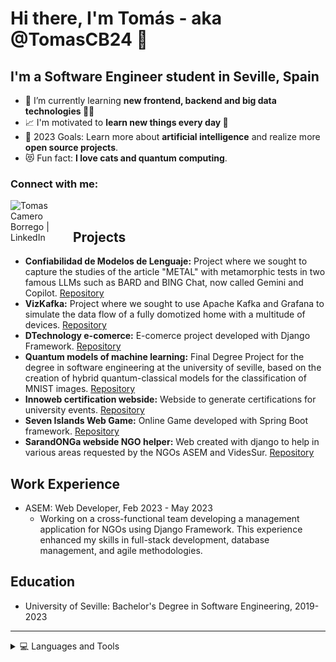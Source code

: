 # Hi there, I'm Tomás - aka @TomasCB24 👋 

## I'm a Software Engineer student in Seville, Spain

- 🌱 I’m currently learning **new frontend, backend and big data technologies :man_technologist:** 
- 📈 I'm motivated to **learn new things every day 🔋**
- 🥅 2023 Goals: Learn more about **artificial intelligence** and realize more **open source projects**.
- 😻 Fun fact: **I love cats and quantum computing**.


### Connect with me:

[<img align="left" alt="Tomas Camero Borrego | LinkedIn" width="100px" src="https://img.shields.io/badge/LinkedIn-0077B5?style=for-the-badge&logo=linkedin&logoColor=white" />][linkedin]

<br />

## Projects
- **Confiabilidad de Modelos de Lenguaje:** Project where we sought to capture the studies of the article "METAL" with metamorphic tests in two famous LLMs such as BARD and BING Chat, now called Gemini and Copilot. [Repository](https://github.com/TomasCB24/MLE-MT-LM)
- **VizKafka:** Project where we sought to use Apache Kafka and Grafana to simulate the data flow of a fully domotized home with a multitude of devices. [Repository](https://github.com/TomasCB24/VizKafka)
- **DTechnology e-comerce:** E-comerce project developed with Django Framework. [Repository](https://github.com/TomasCB24/DTechnology)
- **Quantum models of machine learning:** Final Degree Project for the degree in software engineering at the university of seville, based on the creation of hybrid quantum-classical models for the classification of MNIST images. [Repository](https://github.com/TomasCB24/TFG-Quantum)
- **Innoweb certification webside:** Webside to generate certifications for university events. [Repository](https://github.com/innosoft-innoweb/innosoft-innoweb-1)
- **Seven Islands Web Game:** Online Game developed with Spring Boot framework. [Repository](https://github.com/gii-is-DP1/dp1-2021-2022-l8-1)
- **SarandONGa webside NGO helper:** Web created with django to help in various areas requested by the NGOs ASEM and VidesSur. [Repository](https://github.com/ISPP-12/SarandONGa)

## Work Experience
- ASEM: Web Developer, Feb 2023 - May 2023
   - Working on a cross-functional team developing a management application for NGOs using Django Framework. This experience enhanced my skills in full-stack development, database management, and agile methodologies. 

## Education
- University of Seville: Bachelor's Degree in Software Engineering, 2019-2023
  
<hr>
<details>
<summary>💻 Languages and Tools</summary>

<hr>

<div align="center">
<table>
<tr>

<td>
<table>
  <tr>
    <td>
      <img alt="VSCode" width="26px" src="https://raw.githubusercontent.com/github/explore/80688e429a7d4ef2fca1e82350fe8e3517d3494d/topics/visual-studio-code/visual-studio-code.png" />
    </td>
    <td  width="145px">VSCode</td>
    <td>
      <img width="15px" src="https://cdn-icons-png.flaticon.com/512/1828/1828884.png">
      <img width="15px" src="https://cdn-icons-png.flaticon.com/512/1828/1828884.png">
      <img width="15px" src="https://cdn-icons-png.flaticon.com/512/1828/1828884.png">
    </td>
  </tr>

  <tr>
    <td>
      <img alt="HTML 5" width="26px" src="https://raw.githubusercontent.com/github/explore/80688e429a7d4ef2fca1e82350fe8e3517d3494d/topics/html/html.png" />
    </td>
    <td>HTML 5</td>
    <td>
      <img width="15px" src="https://cdn-icons-png.flaticon.com/512/1828/1828884.png">
      <img width="15px" src="https://cdn-icons-png.flaticon.com/512/1828/1828884.png">
      <img width="15px" src="https://cdn-icons-png.flaticon.com/512/1828/1828884.png">
    </td>
  </tr>

  <tr>
    <td>
      <img alt="CSS 3" width="26px" src="https://raw.githubusercontent.com/github/explore/80688e429a7d4ef2fca1e82350fe8e3517d3494d/topics/css/css.png" />
    </td>
    <td>CSS 3</td>
    <td>
      <img width="15px" src="https://cdn-icons-png.flaticon.com/512/1828/1828884.png">
      <img width="15px" src="https://cdn-icons-png.flaticon.com/512/1828/1828961.png">
      <img width="15px" src="https://cdn-icons-png.flaticon.com/512/1828/1828961.png">
    </td>
  </tr>

  <tr>
    <td>
      <img alt="JavaScript" width="26px" src="https://raw.githubusercontent.com/github/explore/80688e429a7d4ef2fca1e82350fe8e3517d3494d/topics/javascript/javascript.png" />
    </td>
    <td>JavaScript</td>
    <td>
      <img width="15px" src="https://cdn-icons-png.flaticon.com/512/1828/1828884.png">
      <img width="15px" src="https://cdn-icons-png.flaticon.com/512/1828/1828884.png">
      <img width="15px" src="https://cdn-icons-png.flaticon.com/512/1828/1828961.png">
    </td>
  </tr>

  <tr>
    <td>
      <img alt="SQL" width="26px" src="https://cdn.icon-icons.com/icons2/2107/PNG/512/file_type_sql_icon_130152.png" />
    </td>
    <td>SQL</td>
    <td>
      <img width="15px" src="https://cdn-icons-png.flaticon.com/512/1828/1828884.png">
      <img width="15px" src="https://cdn-icons-png.flaticon.com/512/1828/1828884.png">
      <img width="15px" src="https://cdn-icons-png.flaticon.com/512/1828/1828884.png">
    </td>
  </tr>
  <tr>
    <td>
      <img alt="Django" width="26px" src="https://cdn.icon-icons.com/icons2/512/PNG/512/prog-django_icon-icons.com_50802.png" />
    </td>
    <td>Django</td>
    <td>
      <img width="15px" src="https://cdn-icons-png.flaticon.com/512/1828/1828884.png">
      <img width="15px" src="https://cdn-icons-png.flaticon.com/512/1828/1828884.png">
      <img width="15px" src="https://cdn-icons-png.flaticon.com/512/1828/1828884.png">
    </td>
  </tr>
  
  <tr>
    <td>
      <img alt="MySQL" width="26px" src="https://cdn.icon-icons.com/icons2/2415/PNG/512/mysql_original_wordmark_logo_icon_146417.png" />
    </td>
    <td width="145px">MySQL</td>
    <td>
      <img width="15px" src="https://cdn-icons-png.flaticon.com/512/1828/1828884.png">
      <img width="15px" src="https://cdn-icons-png.flaticon.com/512/1828/1828884.png">
      <img width="15px" src="https://cdn-icons-png.flaticon.com/512/1828/1828884.png">
    </td>
  </tr>
</table>
</td>

<!-- new column -->

<td>
<table>
  <tr>
    <td>
      <img alt="Java" width="26px" src="https://cdn.icon-icons.com/icons2/2415/PNG/512/java_original_wordmark_logo_icon_146459.png" />
    </td>
    <td>Java</td>
    <td>
      <img width="15px" src="https://cdn-icons-png.flaticon.com/512/1828/1828884.png">
      <img width="15px" src="https://cdn-icons-png.flaticon.com/512/1828/1828884.png">
      <img width="15px" src="https://cdn-icons-png.flaticon.com/512/1828/1828884.png">
    </td>
  </tr>

  <tr>
    <td>
      <img alt="Spring" width="26px" src="https://user-images.githubusercontent.com/25181517/117201470-f6d56780-adec-11eb-8f7c-e70e376cfd07.png" />
    </td>
    <td>Spring</td>
    <td>
      <img width="15px" src="https://cdn-icons-png.flaticon.com/512/1828/1828884.png">
      <img width="15px" src="https://cdn-icons-png.flaticon.com/512/1828/1828884.png">
      <img width="15px" src="https://cdn-icons-png.flaticon.com/512/1828/1828884.png">
    </td>
  </tr>

  <tr>
    <td>
      <img alt="C" width="26px" src="https://cdn.icon-icons.com/icons2/2415/PNG/512/c_plain_logo_icon_146610.png" />
    </td>
    <td>C</td>
    <td>
      <img width="15px" src="https://cdn-icons-png.flaticon.com/512/1828/1828884.png">
      <img width="15px" src="https://cdn-icons-png.flaticon.com/512/1828/1828961.png">
      <img width="15px" src="https://cdn-icons-png.flaticon.com/512/1828/1828961.png">
    </td>
  </tr>

  <tr>
    <td>
      <img alt="Eclipse" width="26px" src="https://cdn.icon-icons.com/icons2/1381/PNG/512/eclipse_94656.png" />
    </td>
    <td>Eclipse</td>
    <td>
      <img width="15px" src="https://cdn-icons-png.flaticon.com/512/1828/1828884.png">
      <img width="15px" src="https://cdn-icons-png.flaticon.com/512/1828/1828884.png">
      <img width="15px" src="https://cdn-icons-png.flaticon.com/512/1828/1828884.png">
    </td>
  </tr>

  <tr>
    <td>
      <img alt="Python" width="26px" src="https://cdn.icon-icons.com/icons2/112/PNG/512/python_18894.png" />
    </td>
    <td>Python</td>
    <td>
      <img width="15px" src="https://cdn-icons-png.flaticon.com/512/1828/1828884.png">
      <img width="15px" src="https://cdn-icons-png.flaticon.com/512/1828/1828884.png">
      <img width="15px" src="https://cdn-icons-png.flaticon.com/512/1828/1828961.png">
    </td>
  </tr>

  <tr>
    <td>
      <img alt="Git" width="26px" src="https://cdn.icon-icons.com/icons2/2107/PNG/512/file_type_git_icon_130581.png" />
    </td>
    <td>Git</td>
    <td>
      <img width="15px" src="https://cdn-icons-png.flaticon.com/512/1828/1828884.png">
      <img width="15px" src="https://cdn-icons-png.flaticon.com/512/1828/1828884.png">
      <img width="15px" src="https://cdn-icons-png.flaticon.com/512/1828/1828961.png">
    </td>
  </tr>

  <tr>
    <td>
    <img alt="GitHub" width="26px" src="https://cdn.icon-icons.com/icons2/2368/PNG/512/github_logo_icon_143772.png" />
    </td>
    <td>GitHub</td>
    <td>
      <img width="15px" src="https://cdn-icons-png.flaticon.com/512/1828/1828884.png">
      <img width="15px" src="https://cdn-icons-png.flaticon.com/512/1828/1828884.png">
      <img width="15px" src="https://cdn-icons-png.flaticon.com/512/1828/1828884.png">
    </td>
  </tr>
</table>
</td>

</tr>
</table>


</div>

</details>

[linkedin]: https://www.linkedin.com/in/tomás-camero-borrego-b37016281
